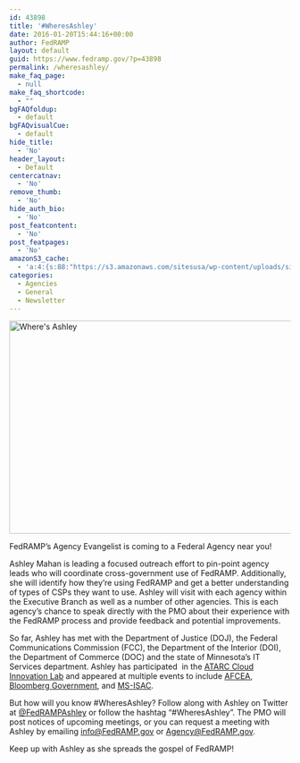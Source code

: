 ```yaml
---
id: 43898
title: '#WheresAshley'
date: 2016-01-20T15:44:16+00:00
author: FedRAMP
layout: default
guid: https://www.fedramp.gov/?p=43898
permalink: /wheresashley/
make_faq_page:
  - null
make_faq_shortcode:
  - ""
bgFAQfoldup:
  - default
bgFAQvisualCue:
  - default
hide_title:
  - 'No'
header_layout:
  - Default
centercatnav:
  - 'No'
remove_thumb:
  - 'No'
hide_auth_bio:
  - 'No'
post_featcontent:
  - 'No'
post_featpages:
  - 'No'
amazonS3_cache:
  - 'a:4:{s:88:"https://s3.amazonaws.com/sitesusa/wp-content/uploads/sites/482/2016/01/Wheres-Ashley.png";i:43899;s:97:"https://s3.amazonaws.com/sitesusa/wp-content/uploads/sites/482/2016/01/Wheres-Ashley-1024x381.png";i:43899;s:96:"https://s3.amazonaws.com/sitesusa/wp-content/uploads/sites/482/2016/01/Wheres-Ashley-300x111.png";i:43899;s:96:"https://s3.amazonaws.com/sitesusa/wp-content/uploads/sites/482/2016/01/Wheres-Ashley-768x285.png";i:43899;}'
categories:
  - Agencies
  - General
  - Newsletter
---
```

<img class="alignnone wp-image-43899 size-large" src="https://s3.amazonaws.com/sitesusa/wp-content/uploads/sites/482/2016/01/Wheres-Ashley-1024x381.png" alt="Where's Ashley" width="1024" height="381" srcset="https://s3.amazonaws.com/sitesusa/wp-content/uploads/sites/482/2016/01/Wheres-Ashley-1024x381.png 1024w, https://s3.amazonaws.com/sitesusa/wp-content/uploads/sites/482/2016/01/Wheres-Ashley-300x111.png 300w, https://s3.amazonaws.com/sitesusa/wp-content/uploads/sites/482/2016/01/Wheres-Ashley-768x285.png 768w" sizes="(max-width: 1024px) 100vw, 1024px" />

FedRAMP’s Agency Evangelist is coming to a Federal Agency near you! 

Ashley Mahan is leading a focused outreach effort to pin-point agency leads who will coordinate cross-government use of FedRAMP. Additionally, she will identify how they’re using FedRAMP and get a better understanding of types of CSPs they want to use. Ashley will visit with each agency within the Executive Branch as well as a number of other agencies. This is each agency’s chance to speak directly with the PMO about their experience with the FedRAMP process and provide feedback and potential improvements. 

So far, Ashley has met with the Department of Justice (DOJ), the Federal Communications Commission (FCC), the Department of the Interior (DOI), the Department of Commerce (DOC) and the state of Minnesota’s IT Services department. Ashley has participated  in the [ATARC Cloud Innovation Lab](http://www.atarc.org/innovation-labs/cloud/) and appeared at multiple events to include [AFCEA](http://www.afcea.org/site/), [Bloomberg Government](http://about.bgov.com/), and [MS-ISAC](http://msisac.cisecurity.org/).

But how will you know #WheresAshley? Follow along with Ashley on Twitter at <a href="https://twitter.com/fedrampashley">@FedRAMPAshley</a> or follow the hashtag “#WheresAshley”. The PMO will post notices of upcoming meetings, or you can request a meeting with Ashley by emailing <a href="mailto:info@FedRAMP.gov">info@FedRAMP.gov</a> or <a href="mailto:Agency@FedRAMP.gov">Agency@FedRAMP.gov</a>.  

Keep up with Ashley as she spreads the gospel of FedRAMP!
